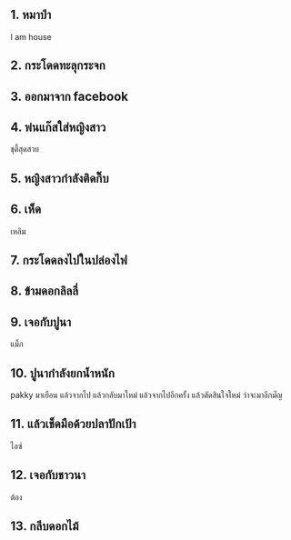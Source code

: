 ## 1. หมาป่า
I am house
## 2. กระโดดทะลุกระจก

## 3. ออกมาจาก facebook

## 4. พ่นแก๊สใส่หญิงสาว
ชุตี้สุดสวย
## 5. หญิงสาวกำลังติดกิ๊บ

## 6. เห็ด
เหลิม

## 7. กระโดดลงไปในปล่องไฟ

## 8. ข้ามดอกลิลลี่

## 9. เจอกับปูนา
แม็ก

## 10. ปูนากำลังยกน้ำหนัก
pakky มาเยือน 
แล้วจากไป 
แล้วกลับมาใหม่
แล้วจากไปอีกครั้ง
แล้วตัดสินใจใหม่ ว่าจะมาอีกมํ๊ญ


## 11. แล้วเช็ดมือด้วยปลาปักเป้า
ไอซ์
## 12. เจอกับชาวนา
ต้อง
## 13. กลีบดอกไม้

